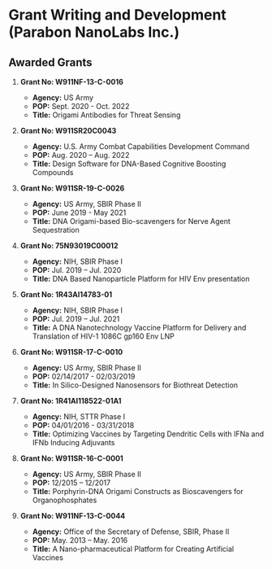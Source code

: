 # Grant Writing and Development (Parabon NanoLabs Inc.)

## Awarded Grants

1. **Grant No: W911NF-13-C-0016**
   - **Agency:** US Army
   - **POP:** Sept. 2020 - Oct. 2022
   - **Title:** Origami Antibodies for Threat Sensing

2. **Grant No: W911SR20C0043**
   - **Agency:** U.S. Army Combat Capabilities Development Command
   - **POP:** Aug. 2020 – Aug. 2022
   - **Title:** Design Software for DNA-Based Cognitive Boosting Compounds

3. **Grant No: W911SR-19-C-0026**
   - **Agency:** US Army, SBIR Phase II
   - **POP:** June 2019 - May 2021
   - **Title:** DNA Origami-based Bio-scavengers for Nerve Agent Sequestration

4. **Grant No: 75N93019C00012**
   - **Agency:** NIH, SBIR Phase I
   - **POP:** Jul. 2019 – Jul. 2020
   - **Title:** DNA Based Nanoparticle Platform for HIV Env presentation

5. **Grant No: 1R43AI14783-01**
   - **Agency:** NIH, SBIR Phase I
   - **POP:** Jul. 2019 – Jul. 2021
   - **Title:** A DNA Nanotechnology Vaccine Platform for Delivery and Translation of HIV-1 1086C gp160 Env LNP

6. **Grant No: W911SR-17-C-0010**
   - **Agency:** US Army, SBIR Phase II
   - **POP:** 02/14/2017 - 02/03/2019
   - **Title:** In Silico-Designed Nanosensors for Biothreat Detection

7. **Grant No: 1R41AI118522-01A1**
   - **Agency:** NIH, STTR Phase I
   - **POP:** 04/01/2016 - 03/31/2018
   - **Title:** Optimizing Vaccines by Targeting Dendritic Cells with IFNa and IFNb Inducing Adjuvants 

8. **Grant No: W911SR-16-C-0001**
   - **Agency:** US Army, SBIR Phase II
   - **POP:** 12/2015 – 12/2017
   - **Title:** Porphyrin-DNA Origami Constructs as Bioscavengers for Organophosphates

9. **Grant No: W911NF-13-C-0044**
   - **Agency:** Office of the Secretary of Defense, SBIR, Phase II
   - **POP:** May. 2013 – May. 2016
   - **Title:** A Nano-pharmaceutical Platform for Creating Artificial Vaccines
